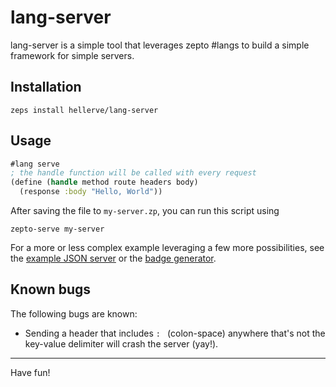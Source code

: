 # lang-server

lang-server is a simple tool that leverages zepto #langs to
build a simple framework for simple servers.

## Installation

```
zeps install hellerve/lang-server
```

## Usage

```clojure
#lang serve
; the handle function will be called with every request
(define (handle method route headers body)
  (response :body "Hello, World"))
```

After saving the file to `my-server.zp`, you can run this script using

```
zepto-serve my-server
```

For a more or less complex example leveraging a few more
possibilities, see the [example JSON server](https://github.com/hellerve/lang-server/blob/master/examples/serve-json/serve-json.zp)
or the [badge generator](https://github.com/hellerve/lang-server/blob/master/examples/badges/badges.zp).

## Known bugs

The following bugs are known:
* Sending a header that includes  `: ` (colon-space) anywhere that's not the key-value
  delimiter will crash the server (yay!).

<hr/>
Have fun!
